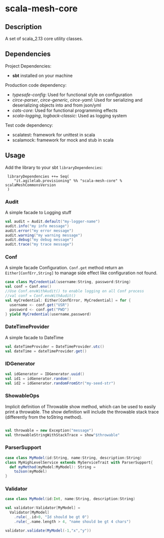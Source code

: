 # scala-mesh-core

## Description
A set of scala_2.13 core utility classes.

## Dependencies

Project Dependencies:

* **sbt** installed on your machine

Production code dependency:

* *typesafe-config*: Used for functional style on configuration
* *circe-parser*, *circe-generic*, *circe-yaml*: Used for serializing and deserializing objects into and from json/yml
* *cats-core*: Used for functional programming effects
* *scala-logging*, *logback-classic*: Used as logging system

Test code dependency:

* scalatest: framework for unittest in scala
* scalamock: framework for mock and stub in scala

## Usage

Add the library to your sbt `libraryDependencies`:

```
 libraryDependencies ++= Seq(
    "it.agilelab.provisioning" %% "scala-mesh-core" % scalaMeshCommonsVersion
 )
```

### Audit

A simple facade to Logging stuff
```scala
val audit = Audit.default("my-logger-name")
audit.info("my info message")
audit.error("my error message")
audit.warning("my warning message")
audit.debug("my debug message")
audit.trace("my trace message")
```

### Conf
A simple facade Configuration.
`Conf.get` method return an `Either[ConfErr,String]` to manage side effect like configuration not found.

```scala
case class MyCredential(username:String, password:String)
val conf = Conf.env()
//Use Conf.envWithAudit() to enable logging on all Conf process
//val conf = Conf.envWithAudit()
val myCredential: Either[ConfError, MyCredential] = for {
  username <- conf.get("USR")
  password <- conf.get("PWD")
} yield MyCredential(username,password)
```

### DateTimeProvider

A simple facade to DateTime
```scala
val dateTimeProvider = DateTimeProvider.utc()
val dateTime = dateTimeProvider.get()
```

### IDGenerator

```scala 
val idGenerator = IDGenerator.uuid()
val id1 = idGenerator.random()
val id2 = idGenerator.randomFromStr("my-seed-str")
```

### ShowableOps

Implicit definition of Throwable show method, which can be used to easily print a throwable.
The show definition will include the throwable stack trace  (differently from the toString method).

```scala 

val throwable = new Exception("message")
val throwableStringWithStackTrace = show"$throwable"
```


### ParserSupport

```scala
case class MyModel(id:String, name:String, description:String)
class MyHighLevelService extends MyServiceTrait with ParserSupport{
  def myMethod(myModel:MyModel): String =
    toJson(myModel)
}
```

### Validator

```scala
case class MyModel(id:Int, name:String, description:String)

val validator:Validator[MyModel] = 
  Validator[MyModel]
    .rule(_.id>0, "Id should be gt 0")
    .rule(_.name.length > 4, "name should be gt 4 chars")

validator.validate(MyModel(-1,"x","y"))
```

